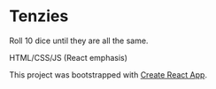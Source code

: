 # Tenzies

Roll 10 dice until they are all the same.

HTML/CSS/JS (React emphasis)

This project was bootstrapped with [Create React App](https://github.com/facebook/create-react-app).

